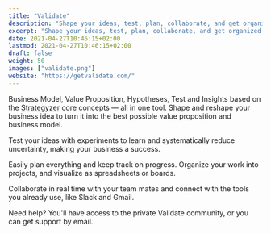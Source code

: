 ```yaml
---
title: "Validate"
description: "Shape your ideas, test, plan, collaborate, and get organized with Validate — all in one tool."
excerpt: "Shape your ideas, test, plan, collaborate, and get organized with Validate — all in one tool."
date: 2021-04-27T10:46:15+02:00
lastmod: 2021-04-27T10:46:15+02:00
draft: false
weight: 50
images: ["validate.png"]
website: "https://getvalidate.com/"
---
```


Business Model, Value Proposition, Hypotheses, Test and Insights based on the <a href="https://www.strategyzer.com/">Strategyzer</a> core concepts — all in one tool. Shape and reshape your business idea to turn it into the best possible value proposition and business model.

Test your ideas with experiments to learn and systematically reduce uncertainty, making your business a success.

Easily plan everything and keep track on progress. Organize your work into projects, and visualize as spreadsheets or boards.

Collaborate in real time with your team mates and connect with the tools you already use, like Slack and Gmail.

Need help? You'll have access to the private Validate community, or you can get support by email.
